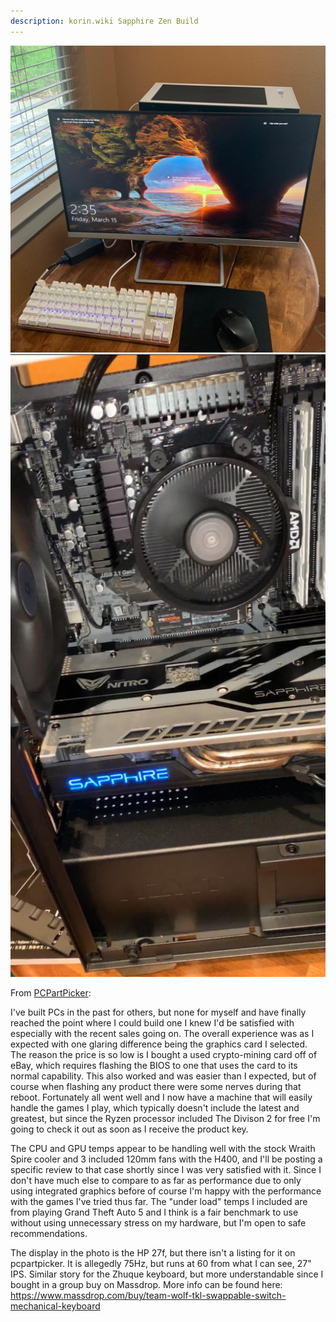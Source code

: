```yaml
---
description: korin.wiki Sapphire Zen Build
---
```


![Sapphire Zen (2018-03-15)](../uploads/post/sapphire-zen-2018-03-15.jpg)
![Sapphire Zen Internals(2018-03-15)](../uploads/post/sapphire-zen-internals-2018-03-15.jpg)

From [PCPartPicker](https://pcpartpicker.com/b/Wv7WGX):

I've built PCs in the past for others, but none for myself and have finally reached the point where I could build one I knew I'd be satisfied with especially with the recent sales going on. The overall experience was as I expected with one glaring difference being the graphics card I selected. The reason the price is so low is I bought a used crypto-mining card off of eBay, which requires flashing the BIOS to one that uses the card to its normal capability. This also worked and was easier than I expected, but of course when flashing any product there were some nerves during that reboot. Fortunately all went well and I now have a machine that will easily handle the games I play, which typically doesn't include the latest and greatest, but since the Ryzen processor included The Divison 2 for free I'm going to check it out as soon as I receive the product key.

The CPU and GPU temps appear to be handling well with the stock Wraith Spire cooler and 3 included 120mm fans with the H400, and I'll be posting a specific review to that case shortly since I was very satisfied with it. Since I don't have much else to compare to as far as performance due to only using integrated graphics before of course I'm happy with the performance with the games I've tried thus far. The "under load" temps I included are from playing Grand Theft Auto 5 and I think is a fair benchmark to use without using unnecessary stress on my hardware, but I'm open to safe recommendations.

The display in the photo is the HP 27f, but there isn't a listing for it on pcpartpicker. It is allegedly 75Hz, but runs at 60 from what I can see, 27" IPS. Similar story for the Zhuque keyboard, but more understandable since I bought in a group buy on Massdrop. More info can be found here: https://www.massdrop.com/buy/team-wolf-tkl-swappable-switch-mechanical-keyboard
